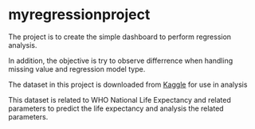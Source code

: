 # myregressionproject

The project is to create the simple dashboard to perform regression analysis.

In addition, the objective is try to observe differrence when handling missing value and regression model type.

The dataset in this project is downloaded from [Kaggle](https://www.kaggle.com/mmattson/who-national-life-expectancy) for use in analysis

This dataset is related to WHO National Life Expectancy and related parameters to predict the life expectancy and analysis the related parameters.
